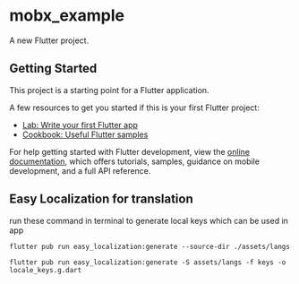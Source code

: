 # mobx_example

A new Flutter project.

## Getting Started

This project is a starting point for a Flutter application.

A few resources to get you started if this is your first Flutter project:

- [Lab: Write your first Flutter app](https://docs.flutter.dev/get-started/codelab)
- [Cookbook: Useful Flutter samples](https://docs.flutter.dev/cookbook)

For help getting started with Flutter development, view the
[online documentation](https://docs.flutter.dev/), which offers tutorials,
samples, guidance on mobile development, and a full API reference.

## Easy Localization for translation

run these command in terminal to generate local keys which can be used in app

```flutter pub run easy_localization:generate --source-dir ./assets/langs```

```flutter pub run easy_localization:generate -S assets/langs -f keys -o locale_keys.g.dart```
